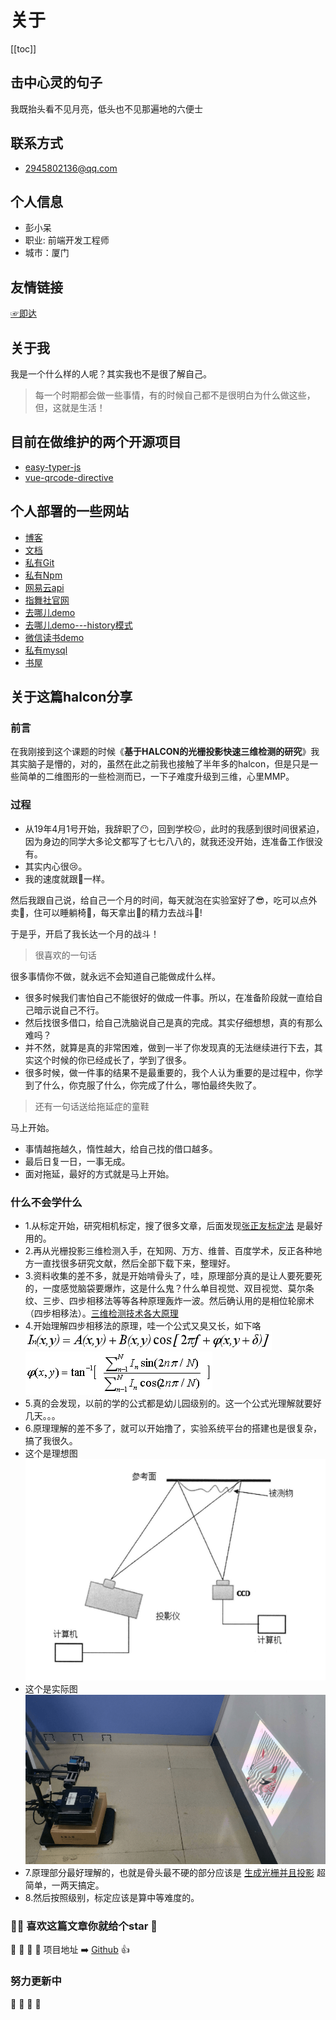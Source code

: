 # 关于

[[toc]]

## 击中心灵的句子 <Badge text="Hit"/>

<pqs-a-word>我既抬头看不见月亮，低头也不见那遍地的六便士</pqs-a-word>



## 联系方式
- [2945802136@qq.com](#联系方式)

## 个人信息

- 彭小呆
- 职业: 前端开发工程师
- 城市：厦门

## 友情链接

[☞即达](/contact.html)

## 关于我

我是一个什么样的人呢？其实我也不是很了解自己。
> 每一个时期都会做一些事情，有的时候自己都不是很明白为什么做这些，但，这就是生活！

## 目前在做维护的两个开源项目
- [easy-typer-js](https://github.com/pengqiangsheng/easy-typer-js)
- [vue-qrcode-directive](https://github.com/pengqiangsheng/vue-qrcode-directive)

## 个人部署的一些网站

- [博客](https://inner.ink)
- [文档](https://docs.inner.ink)
- [私有Git](https://git.inner.ink)
- [私有Npm](https://registry.inner.ink)
- [网易云api](https://api.inner.ink/) 
- [指舞社官网](https://fingerdancer.cn/) 
- [去哪儿demo](https://travel.inner.ink/) 
- [去哪儿demo---history模式](http://h.travel.inner.ink/) 
- [微信读书demo](https://book.inner.ink/) 
- [私有mysql](https://db.inner.ink/)
- [书屋](http://book.admin.inner.ink/)  

## 关于这篇halcon分享

### 前言

在我刚接到这个课题的时候《**基于HALCON的光栅投影快速三维检测的研究**》我其实脑子是懵的，对的，虽然在此之前我也接触了半年多的halcon，但是只是一些简单的二维<Badge text="天堂" type="warn"/>图形的一些检测而已，一下子难度升级到三维<Badge text="地狱" type="error"/>，心里MMP。

### 过程

- 从19年4月1号开始，我辞职了:no_mouth:，回到学校:confounded:，此时的我感到很时间很紧迫，因为身边的同学大多论文都写了七七八八的，就我还没开始，连准备工作很没有。
- 其实内心很:cry:。
- 我的速度就跟:snail:一样。

然后我跟自己说，给自己一个月的时间，每天就泡在实验室好了:sunglasses:，吃可以点外卖:ghost:，住可以睡躺椅:jack_o_lantern:，每天拿出:100:的精力去战斗:rocket:!<Badge text="Fight++" type="error"/>


于是乎，开启了我长达一个月的战斗！

> 很喜欢的一句话

<pqs-a-word>很多事情你不做，就永远不会知道自己能做成什么样。</pqs-a-word>

- 很多时候我们害怕自己不能很好的做成一件事。所以，在准备阶段就一直给自己暗示说自己不行。
- 然后找很多借口，给自己洗脑说自己是真的完成。其实仔细想想，真的有那么难吗？
- 并不然，就算是真的非常困难，做到一半了你发现真的无法继续进行下去，其实这个时候的你已经成长了，学到了很多。
- 很多时候，做一件事的结果不是最重要的，我个人认为重要的是过程中，你学到了什么，你克服了什么，你完成了什么，哪怕最终失败了。

> 还有一句话送给拖延症的童鞋

<pqs-a-word>马上开始。</pqs-a-word>

- 事情越拖越久，惰性越大，给自己找的借口越多。
- 最后日复一日，一事无成。
- 面对拖延，最好的方式就是马上开始。

### 什么不会学什么

- 1.从标定开始，研究相机标定，搜了很多文章，后面发现[张正友标定法](https://blog.csdn.net/u010128736/article/details/52860364) <Badge text="推荐"/>是最好用的。
- 2.再从光栅投影三维检测入手，在知网、万方、维普、百度学术，反正各种地方一直找很多研究文献，然后全部下载下来，整理好。
- 3.资料收集的差不多，就是开始啃骨头了，哇，原理部分真的是让人要死要死的，一度感觉脑袋要爆炸，这是什么鬼？什么单目视觉、双目视觉、莫尔条纹、三步、四步相移法等等各种原理轰炸一波。然后确认用的是相位轮廓术（四步相移法）。[三维检测技术各大原理](./guide/principle.md) <Badge text="戳一戳" type="warn"/>
- 4.开始理解四步相移法的原理，哇一个公式又臭又长，如下咯
![2-1](./halcon/images/2-4.png) <Badge text="心态爆炸" type="error"/>
![2-1](./halcon/images/2-9.png) <Badge text="+1" type="error"/>
- 5.真的会发现，以前的学的公式都是幼儿园级别的。这一个公式光理解就要好几天。。。
- 6.原理理解的差不多了，就可以开始撸了，实验系统平台的搭建也是很复杂，搞了我很久。
- 这个是理想图
![](./halcon/images/3-1.png)
- 这个是实际图
![](./halcon/images/3-2.png)
- 7.原理部分最好理解的，也就是骨头最不硬的部分应该是 [生成光栅并且投影](./guide/raster-generation.md) <Badge text="戳一戳" type="warn"/> 超简单，一两天搞定。
- 8.然后按照级别，标定应该是算中等难度的。

### :tada::tada: 喜欢这篇文章你就给个star :star2:

:star2: :star2: :star2: :star2: 项目地址 :arrow_right: [Github](https://github.com/pengqiangsheng/halcon) :+1:

### 努力更新中 <Badge text="2019.12.23"/> 
:pig_nose:  :pig_nose:  :pig_nose:  :pig_nose:


